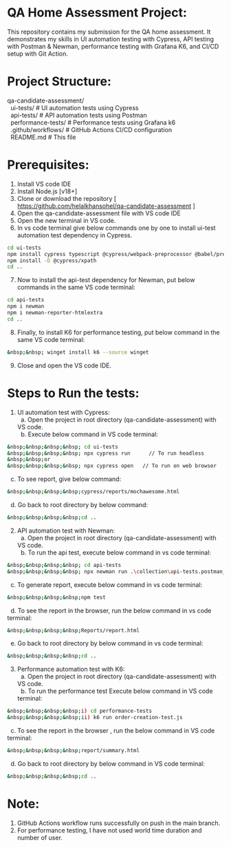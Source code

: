 # QA Home Assessment Project:

This repository contains my submission for the QA home assessment. It demonstrates my skills in UI automation testing with Cypress, API testing with Postman & Newman, performance testing with Grafana K6, and CI/CD setup with Git Action.

# Project Structure:
qa-candidate-assessment/   
&nbsp;&nbsp;ui-tests/ # UI automation tests using Cypress  
&nbsp;&nbsp;api-tests/ # API automation tests using Postman  
&nbsp;&nbsp;performance-tests/ # Performance tests using Grafana k6  
&nbsp;&nbsp;.github/workflows/ # GitHub Actions CI/CD configuration  
&nbsp;&nbsp;README.md # This file  

# Prerequisites:
1.	Install VS code IDE
2.	Install Node.js [v18+]
3.	Clone or download the repository [ https://github.com/helalkhansohel/qa-candidate-assessment ] 
4.	Open the qa-candidate-assessment file with VS code IDE
5.	Open the new terminal in VS code.
6.	In vs code terminal give below commands one by one to install ui-test automation test dependency in Cypress.  
```bash  
cd ui-tests    
npm install cypress typescript @cypress/webpack-preprocessor @babel/preset-typescript --save-dev  
npm install -D @cypress/xpath   
cd ..  
```  
7. Now to install the api-test dependency for Newman, put below commands in the same VS code terminal: 
```bash   
cd api-tests  
npm i newman  
npm i newman-reporter-htmlextra  
cd ..  
```  
8.	 Finally, to install K6 for performance testing, put below command in the same VS code terminal:  
```bash  
&nbsp;&nbsp; winget install k6 --source winget  
```    
9. Close and open the VS code IDE.  

# Steps to Run the tests:
1.	UI automation test with Cypress:  
&nbsp;&nbsp;a.	Open the project in root directory (qa-candidate-assessment) with VS code.  
&nbsp;&nbsp;b.	Execute below command in VS code terminal:  
```bash  
&nbsp;&nbsp;&nbsp;&nbsp; cd ui-tests  
&nbsp;&nbsp;&nbsp;&nbsp; npx cypress run      // To run headless  
&nbsp;&nbsp;or  
&nbsp;&nbsp;&nbsp;&nbsp; npx cypress open   // To run on web browser   
```   
&nbsp;&nbsp;c.	To see report, give below command:  
```bash  
&nbsp;&nbsp;&nbsp;&nbsp;cypress/reports/mochawesome.html 
```    
&nbsp;&nbsp;d.	Go back to root directory by below command:  
```bash    
&nbsp;&nbsp;&nbsp;&nbsp;cd ..  
```  
2.	API automation test with Newman:  
&nbsp;&nbsp;a.	Open the project in root directory (qa-candidate-assessment) with VS code.  
&nbsp;&nbsp;b.	To run the api test, execute below command in vs code terminal:  
```bash  
&nbsp;&nbsp;&nbsp;&nbsp; cd api-tests  
&nbsp;&nbsp;&nbsp;&nbsp; npx newman run .\collection\api-tests.postman_collection.json -e .\collection\Grocery-Store-Env.postman_environment.json -n 1  
```  
&nbsp;&nbsp;c.	To generate report, execute below command in vs code terminal: 
```bash   
&nbsp;&nbsp;&nbsp;&nbsp;npm test  
```  
&nbsp;&nbsp;d.	To see the report in the browser, run the below command in vs code terminal:  
```bash  
&nbsp;&nbsp;&nbsp;&nbsp;Reports/report.html  
```  
&nbsp;&nbsp;e.	Go back to root directory by below command in vs code terminal: 
```bash   
&nbsp;&nbsp;&nbsp;&nbsp;cd ..  
```  
3.	Performance automation test with K6:  
&nbsp;&nbsp;a.	Open the project in root directory (qa-candidate-assessment) with VS code.  
&nbsp;&nbsp;b.	To run the performance test Execute below command in VS code terminal: 
```bash   
&nbsp;&nbsp;&nbsp;&nbsp;i) cd performance-tests  
&nbsp;&nbsp;&nbsp;&nbsp;ii) k6 run order-creation-test.js  
```  
&nbsp;&nbsp;c.	To see the report in the browser , run the below command in VS code terminal:  
```bash  
&nbsp;&nbsp;&nbsp;&nbsp;report/summary.html  
```  
&nbsp;&nbsp;d.	Go back to root directory by below command in VS code terminal: 
```bash     
&nbsp;&nbsp;&nbsp;&nbsp;cd ..  
```  

# Note:   
1.	GitHub Actions workflow runs successfully on push in the main branch.  
2.	For performance testing, I have not used world time duration and number of user.   
